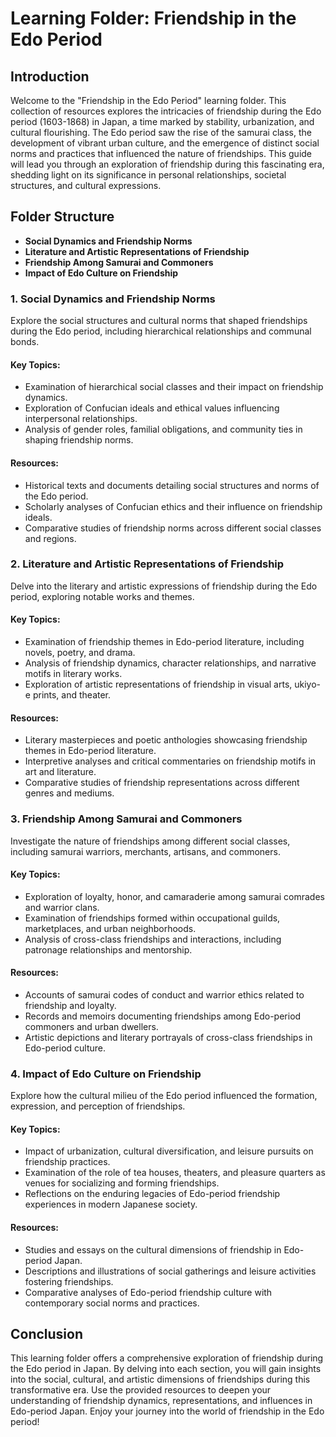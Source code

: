 # Learning Folder: Friendship in the Edo Period

## Introduction
Welcome to the "Friendship in the Edo Period" learning folder. This collection of resources explores the intricacies of friendship during the Edo period (1603-1868) in Japan, a time marked by stability, urbanization, and cultural flourishing. The Edo period saw the rise of the samurai class, the development of vibrant urban culture, and the emergence of distinct social norms and practices that influenced the nature of friendships. This guide will lead you through an exploration of friendship during this fascinating era, shedding light on its significance in personal relationships, societal structures, and cultural expressions.

## Folder Structure
- **Social Dynamics and Friendship Norms**
- **Literature and Artistic Representations of Friendship**
- **Friendship Among Samurai and Commoners**
- **Impact of Edo Culture on Friendship**

### 1. Social Dynamics and Friendship Norms
Explore the social structures and cultural norms that shaped friendships during the Edo period, including hierarchical relationships and communal bonds.

#### Key Topics:
- Examination of hierarchical social classes and their impact on friendship dynamics.
- Exploration of Confucian ideals and ethical values influencing interpersonal relationships.
- Analysis of gender roles, familial obligations, and community ties in shaping friendship norms.

#### Resources:
- Historical texts and documents detailing social structures and norms of the Edo period.
- Scholarly analyses of Confucian ethics and their influence on friendship ideals.
- Comparative studies of friendship norms across different social classes and regions.

### 2. Literature and Artistic Representations of Friendship
Delve into the literary and artistic expressions of friendship during the Edo period, exploring notable works and themes.

#### Key Topics:
- Examination of friendship themes in Edo-period literature, including novels, poetry, and drama.
- Analysis of friendship dynamics, character relationships, and narrative motifs in literary works.
- Exploration of artistic representations of friendship in visual arts, ukiyo-e prints, and theater.

#### Resources:
- Literary masterpieces and poetic anthologies showcasing friendship themes in Edo-period literature.
- Interpretive analyses and critical commentaries on friendship motifs in art and literature.
- Comparative studies of friendship representations across different genres and mediums.

### 3. Friendship Among Samurai and Commoners
Investigate the nature of friendships among different social classes, including samurai warriors, merchants, artisans, and commoners.

#### Key Topics:
- Exploration of loyalty, honor, and camaraderie among samurai comrades and warrior clans.
- Examination of friendships formed within occupational guilds, marketplaces, and urban neighborhoods.
- Analysis of cross-class friendships and interactions, including patronage relationships and mentorship.

#### Resources:
- Accounts of samurai codes of conduct and warrior ethics related to friendship and loyalty.
- Records and memoirs documenting friendships among Edo-period commoners and urban dwellers.
- Artistic depictions and literary portrayals of cross-class friendships in Edo-period culture.

### 4. Impact of Edo Culture on Friendship
Explore how the cultural milieu of the Edo period influenced the formation, expression, and perception of friendships.

#### Key Topics:
- Impact of urbanization, cultural diversification, and leisure pursuits on friendship practices.
- Examination of the role of tea houses, theaters, and pleasure quarters as venues for socializing and forming friendships.
- Reflections on the enduring legacies of Edo-period friendship experiences in modern Japanese society.

#### Resources:
- Studies and essays on the cultural dimensions of friendship in Edo-period Japan.
- Descriptions and illustrations of social gatherings and leisure activities fostering friendships.
- Comparative analyses of Edo-period friendship culture with contemporary social norms and practices.

## Conclusion
This learning folder offers a comprehensive exploration of friendship during the Edo period in Japan. By delving into each section, you will gain insights into the social, cultural, and artistic dimensions of friendships during this transformative era. Use the provided resources to deepen your understanding of friendship dynamics, representations, and influences in Edo-period Japan. Enjoy your journey into the world of friendship in the Edo period!
